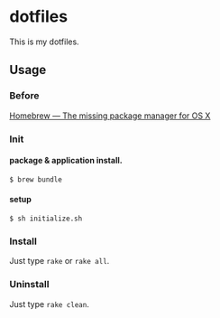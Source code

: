 dotfiles
========

This is my dotfiles.

## Usage

### Before

[Homebrew — The missing package manager for OS X](http://brew.sh/)

### Init

#### package & application install.

```
$ brew bundle
```

#### setup

```
$ sh initialize.sh
```

### Install
Just type `rake` or `rake all`.

### Uninstall
Just type `rake clean`.
